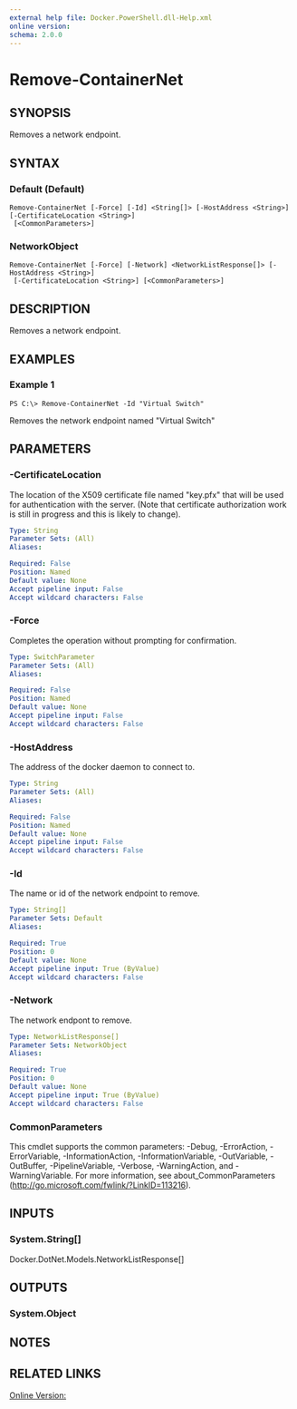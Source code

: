 ```yaml
---
external help file: Docker.PowerShell.dll-Help.xml
online version: 
schema: 2.0.0
---
```


# Remove-ContainerNet
## SYNOPSIS
Removes a network endpoint.
## SYNTAX

### Default (Default)
```
Remove-ContainerNet [-Force] [-Id] <String[]> [-HostAddress <String>] [-CertificateLocation <String>]
 [<CommonParameters>]
```

### NetworkObject
```
Remove-ContainerNet [-Force] [-Network] <NetworkListResponse[]> [-HostAddress <String>]
 [-CertificateLocation <String>] [<CommonParameters>]
```

## DESCRIPTION
Removes a network endpoint.
## EXAMPLES

### Example 1
```
PS C:\> Remove-ContainerNet -Id "Virtual Switch"
```

Removes the network endpoint named "Virtual Switch"
## PARAMETERS

### -CertificateLocation
The location of the X509 certificate file named "key.pfx" that will be used for authentication with the server. (Note that certificate authorization work is still in progress and this is likely to change).

```yaml
Type: String
Parameter Sets: (All)
Aliases: 

Required: False
Position: Named
Default value: None
Accept pipeline input: False
Accept wildcard characters: False
```

### -Force
Completes the operation without prompting for confirmation.

```yaml
Type: SwitchParameter
Parameter Sets: (All)
Aliases: 

Required: False
Position: Named
Default value: None
Accept pipeline input: False
Accept wildcard characters: False
```

### -HostAddress
The address of the docker daemon to connect to.

```yaml
Type: String
Parameter Sets: (All)
Aliases: 

Required: False
Position: Named
Default value: None
Accept pipeline input: False
Accept wildcard characters: False
```

### -Id
The name or id of the network endpoint to remove.

```yaml
Type: String[]
Parameter Sets: Default
Aliases: 

Required: True
Position: 0
Default value: None
Accept pipeline input: True (ByValue)
Accept wildcard characters: False
```

### -Network
The network endpont to remove.

```yaml
Type: NetworkListResponse[]
Parameter Sets: NetworkObject
Aliases: 

Required: True
Position: 0
Default value: None
Accept pipeline input: True (ByValue)
Accept wildcard characters: False
```

### CommonParameters
This cmdlet supports the common parameters: -Debug, -ErrorAction, -ErrorVariable, -InformationAction, -InformationVariable, -OutVariable, -OutBuffer, -PipelineVariable, -Verbose, -WarningAction, and -WarningVariable. For more information, see about_CommonParameters (http://go.microsoft.com/fwlink/?LinkID=113216).
## INPUTS

### System.String[]
Docker.DotNet.Models.NetworkListResponse[]
## OUTPUTS

### System.Object

## NOTES

## RELATED LINKS

[Online Version:](https://github.com/Microsoft/Docker-PowerShell/blob/master/src/Docker.PowerShell/Help/Remove-ContainerNet.md)

